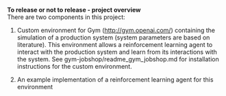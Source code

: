 **To release or not to release - project overview**\
There are two components in this project:
1. Custom environment for Gym (http://gym.openai.com/) containing the simulation
of a production system (system parameters are based on literature). 
This environment allows a reinforcement learning agent to interact with the production
system and learn from its interactions with the system. 
See gym-jobshop/readme_gym_jobshop.md for installation 
instructions for the custom environment. 

2. An example implementation of a reinforcement learning agent for this environment
